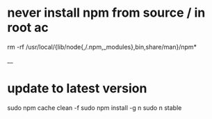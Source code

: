 # never install npm from source / in root ac
rm -rf /usr/local/{lib/node{,/.npm,_modules},bin,share/man}/npm*

__
# update to latest version
sudo npm cache clean -f
sudo npm install -g n
sudo n stable

